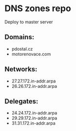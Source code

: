 # DNS zones repo
Deploy to master server

## Domains:
- pdostal.cz
- motorenovace.com

## Networks:
- 27.27.172.in-addr.arpa
- 26.26.172.in-addr.arpa

## Delegates:
- 24.24.172.in-addr.arpa
- 29.29.172.in-addr.arpa
- 31.31.172.in-addr.arpa
